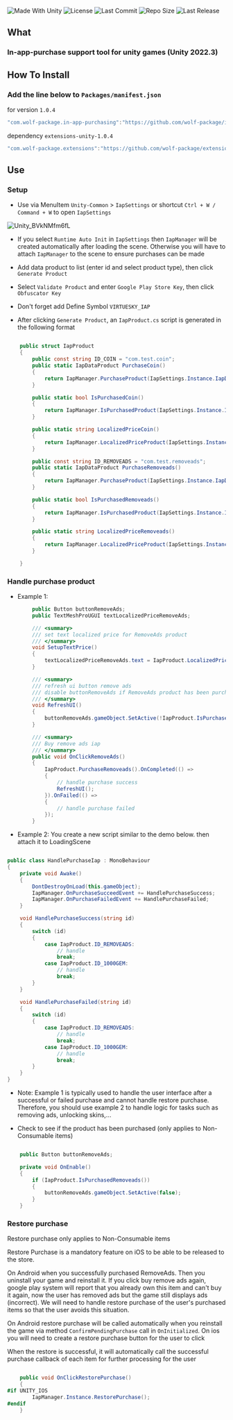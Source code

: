 <p align="left">
  <a>
    <img alt="Made With Unity" src="https://img.shields.io/badge/made%20with-Unity-57b9d3.svg?logo=Unity">
  </a>
  <a>
    <img alt="License" src="https://img.shields.io/github/license/wolf-package/in-app-purchasing-unity?logo=github">
  </a>
  <a>
    <img alt="Last Commit" src="https://img.shields.io/github/last-commit/wolf-package/in-app-purchasing-unity?logo=Mapbox&color=orange">
  </a>
  <a>
    <img alt="Repo Size" src="https://img.shields.io/github/repo-size/wolf-package/in-app-purchasing-unity?logo=VirtualBox">
  </a>
  <a>
    <img alt="Last Release" src="https://img.shields.io/github/v/release/wolf-package/in-app-purchasing-unity?include_prereleases&logo=Dropbox&color=yellow">
  </a>
</p>

## What
### In-app-purchase support tool for unity games (Unity 2022.3)

## How To Install

### Add the line below to `Packages/manifest.json`

for version `1.0.4`
```csharp
"com.wolf-package.in-app-purchasing":"https://github.com/wolf-package/in-app-purchasing-unity.git#1.0.4",
```
dependency `extensions-unity-1.0.4`
```csharp
"com.wolf-package.extensions":"https://github.com/wolf-package/extensions-unity.git#1.0.4",
```

## Use

### Setup
- Use via MenuItem `Unity-Common` > `IapSettings` or shortcut `Ctrl + W / Command + W` to open `IapSettings`

![Unity_BVkNMfm6fL](https://github.com/wolf-package/in-app-purchasing/assets/102142404/798a790c-c988-48c5-8b32-e88dab94a594)


- If you select `Runtime Auto Init` in `IapSettings` then `IapManager` will be created automatically after loading the scene. Otherwise you will have to attach `IapManager` to the scene to ensure purchases can be made
- Add data product to list (enter id and select product type), then click `Generate Product`
- Select `Validate Product` and enter `Google Play Store Key`, then click `Obfuscator Key`
- Don't forget add Define Symbol `VIRTUESKY_IAP`

- After clicking `Generate Product`, an `IapProduct.cs` script is generated in the following format

```csharp

	public struct IapProduct
	{
		public const string ID_COIN = "com.test.coin";
		public static IapDataProduct PurchaseCoin()
		{
			return IapManager.PurchaseProduct(IapSettings.Instance.IapDataProducts[0]);
		}

		public static bool IsPurchasedCoin()
		{
			return IapManager.IsPurchasedProduct(IapSettings.Instance.IapDataProducts[0]);
		}

		public static string LocalizedPriceCoin()
		{
			return IapManager.LocalizedPriceProduct(IapSettings.Instance.IapDataProducts[0]);
		}

		public const string ID_REMOVEADS = "com.test.removeads";
		public static IapDataProduct PurchaseRemoveads()
		{
			return IapManager.PurchaseProduct(IapSettings.Instance.IapDataProducts[1]);
		}

		public static bool IsPurchasedRemoveads()
		{
			return IapManager.IsPurchasedProduct(IapSettings.Instance.IapDataProducts[1]);
		}

		public static string LocalizedPriceRemoveads()
		{
			return IapManager.LocalizedPriceProduct(IapSettings.Instance.IapDataProducts[1]);
		}

	}

```

### Handle purchase product
- Example 1:
```csharp
        public Button buttonRemoveAds;
        public TextMeshProUGUI textLocalizedPriceRemoveAds;

        /// <summary>
        /// set text localized price for RemoveAds product
        /// </summary>
        void SetupTextPrice()
        {
            textLocalizedPriceRemoveAds.text = IapProduct.LocalizedPriceRemoveads();
        }

        /// <summary>
        /// refresh ui button remove ads
        /// disable buttonRemoveAds if RemoveAds product has been purchased
        /// </summary>
        void RefreshUI()
        {
            buttonRemoveAds.gameObject.SetActive(!IapProduct.IsPurchasedRemoveads());
        }

        /// <summary>
        /// Buy remove ads iap
        /// </summary>
        public void OnClickRemoveAds()
        {
            IapProduct.PurchaseRemoveads().OnCompleted(() =>
            {
                // handle purchase success
                RefreshUI();
            }).OnFailed(() =>
            {
                // handle purchase failed
            });
        }

```
- Example 2: You create a new script similar to the demo below. then attach it to LoadingScene

```csharp

public class HandlePurchaseIap : MonoBehaviour
{
    private void Awake()
    {
        DontDestroyOnLoad(this.gameObject);
        IapManager.OnPurchaseSucceedEvent += HandlePurchaseSuccess;
        IapManager.OnPurchaseFailedEvent += HandlePurchaseFailed;
    }

    void HandlePurchaseSuccess(string id)
    {
        switch (id)
        {
            case IapProduct.ID_REMOVEADS:
                // handle
                break;
            case IapProduct.ID_1000GEM:
                // handle
                break;
        }
    }

    void HandlePurchaseFailed(string id)
    {
        switch (id)
        {
            case IapProduct.ID_REMOVEADS:
                // handle
                break;
            case IapProduct.ID_1000GEM:
                // handle
                break;
        }
    }
}

```

- Note: Example 1 is typically used to handle the user interface after a successful or failed purchase and cannot handle restore purchase. Therefore, you should use example 2 to handle logic for tasks such as removing ads, unlocking skins,...

- Check to see if the product has been purchased (only applies to Non-Consumable items)
```csharp

    public Button buttonRemoveAds;

    private void OnEnable()
    {
        if (IapProduct.IsPurchasedRemoveads())
        {
            buttonRemoveAds.gameObject.SetActive(false);
        }
    }

```
### Restore purchase
Restore purchase only applies to Non-Consumable items

Restore Purchase is a mandatory feature on iOS to be able to be released to the store.

On Android when you successfully purchased RemoveAds. Then you uninstall your game and reinstall it. If you click buy remove ads again, google play system will report that you already own this item and can't buy it again, now the user has removed ads but the game still displays ads (incorrect). We will need to handle restore purchase of the user's purchased items so that the user avoids this situation.

On Android restore purchase will be called automatically when you reinstall the game via method `ConfirmPendingPurchase` call in `OnInitialized`. On ios you will need to create a restore purchase button for the user to click

When the restore is successful, it will automatically call the successful purchase callback of each item for further processing for the user

```csharp

    public void OnClickRestorePurchase()
    {
#if UNITY_IOS
        IapManager.Instance.RestorePurchase();
#endif
    }

```

